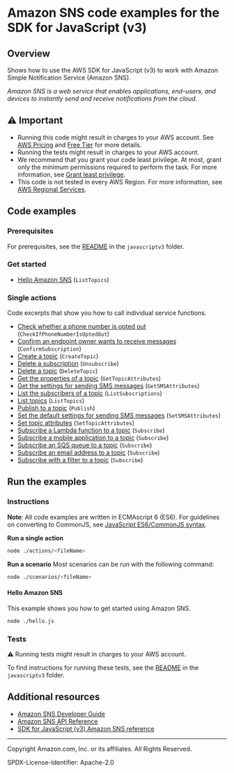 <!--Generated by WRITEME on 2023-09-12 00:35:14.800897 (UTC)-->
# Amazon SNS code examples for the SDK for JavaScript (v3)

## Overview

Shows how to use the AWS SDK for JavaScript (v3) to work with Amazon Simple Notification Service (Amazon SNS).

<!--custom.overview.start-->
<!--custom.overview.end-->

*Amazon SNS is a web service that enables applications, end-users, and devices to instantly send and receive notifications from the cloud.*

## ⚠ Important

* Running this code might result in charges to your AWS account. See [AWS Pricing](https://aws.amazon.com/pricing/?aws-products-pricing.sort-by=item.additionalFields.productNameLowercase&aws-products-pricing.sort-order=asc&awsf.Free%20Tier%20Type=*all&awsf.tech-category=*all) and [Free Tier](https://aws.amazon.com/free/?all-free-tier.sort-by=item.additionalFields.SortRank&all-free-tier.sort-order=asc&awsf.Free%20Tier%20Types=*all&awsf.Free%20Tier%20Categories=*all) for more details.
* Running the tests might result in charges to your AWS account.
* We recommend that you grant your code least privilege. At most, grant only the minimum permissions required to perform the task. For more information, see [Grant least privilege](https://docs.aws.amazon.com/IAM/latest/UserGuide/best-practices.html#grant-least-privilege).
* This code is not tested in every AWS Region. For more information, see [AWS Regional Services](https://aws.amazon.com/about-aws/global-infrastructure/regional-product-services).

<!--custom.important.start-->
<!--custom.important.end-->

## Code examples

### Prerequisites

For prerequisites, see the [README](../../README.md#Prerequisites) in the `javascriptv3` folder.


<!--custom.prerequisites.start-->
<!--custom.prerequisites.end-->


### Get started

* [Hello Amazon SNS](hello.js#L8) (`ListTopics`)

### Single actions

Code excerpts that show you how to call individual service functions.

* [Check whether a phone number is opted out](libs/snsClient.js#L6) (`CheckIfPhoneNumberIsOptedOut`)
* [Confirm an endpoint owner wants to receive messages](libs/snsClient.js#L6) (`ConfirmSubscription`)
* [Create a topic](libs/snsClient.js#L6) (`CreateTopic`)
* [Delete a subscription](libs/snsClient.js#L6) (`Unsubscribe`)
* [Delete a topic](libs/snsClient.js#L6) (`DeleteTopic`)
* [Get the properties of a topic](libs/snsClient.js#L6) (`GetTopicAttributes`)
* [Get the settings for sending SMS messages](libs/snsClient.js#L6) (`GetSMSAttributes`)
* [List the subscribers of a topic](libs/snsClient.js#L6) (`ListSubscriptions`)
* [List topics](libs/snsClient.js#L6) (`ListTopics`)
* [Publish to a topic](libs/snsClient.js#L6) (`Publish`)
* [Set the default settings for sending SMS messages](libs/snsClient.js#L6) (`SetSMSAttributes`)
* [Set topic attributes](libs/snsClient.js#L6) (`SetTopicAttributes`)
* [Subscribe a Lambda function to a topic](libs/snsClient.js#L6) (`Subscribe`)
* [Subscribe a mobile application to a topic](libs/snsClient.js#L6) (`Subscribe`)
* [Subscribe an SQS queue to a topic](actions/subscribe-queue.js#L8) (`Subscribe`)
* [Subscribe an email address to a topic](libs/snsClient.js#L6) (`Subscribe`)
* [Subscribe with a filter to a topic](actions/subscribe-queue-filtered.js#L8) (`Subscribe`)

## Run the examples

### Instructions

**Note**: All code examples are written in ECMAscript 6 (ES6). For guidelines on converting to CommonJS, see
[JavaScript ES6/CommonJS syntax](https://docs.aws.amazon.com/sdk-for-javascript/v3/developer-guide/sdk-examples-javascript-syntax.html).

**Run a single action**

```bash
node ./actions/<fileName>
```

**Run a scenario**
Most scenarios can be run with the following command:
```bash
node ./scenarios/<fileName>
```

<!--custom.instructions.start-->
<!--custom.instructions.end-->

#### Hello Amazon SNS

This example shows you how to get started using Amazon SNS.

```bash
node ./hello.js
```


### Tests

⚠ Running tests might result in charges to your AWS account.


To find instructions for running these tests, see the [README](../../README.md#Tests)
in the `javascriptv3` folder.



<!--custom.tests.start-->
<!--custom.tests.end-->

## Additional resources

* [Amazon SNS Developer Guide](https://docs.aws.amazon.com/sns/latest/dg/welcome.html)
* [Amazon SNS API Reference](https://docs.aws.amazon.com/sns/latest/api/welcome.html)
* [SDK for JavaScript (v3) Amazon SNS reference](https://docs.aws.amazon.com/AWSJavaScriptSDK/v3/latest/client/sns)

<!--custom.resources.start-->
<!--custom.resources.end-->

---

Copyright Amazon.com, Inc. or its affiliates. All Rights Reserved.

SPDX-License-Identifier: Apache-2.0